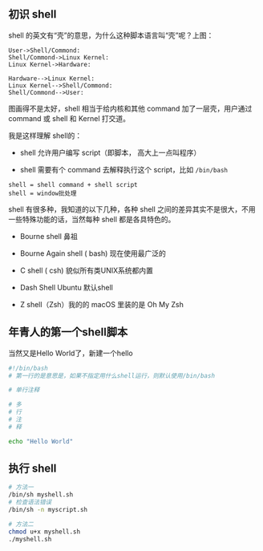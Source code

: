 
## 初识 shell

shell 的英文有“壳”的意思，为什么这种脚本语言叫“壳”呢？上图：

```sequence
User->Shell/Commond:
Shell/Commond->Linux Kernel:
Linux Kernel->Hardware:

Hardware-->Linux Kernel:
Linux Kernel-->Shell/Commond:
Shell/Commond-->User:

```

图画得不是太好，shell 相当于给内核和其他 command 加了一层壳，用户通过 command 或 shell 和 Kernel 打交道。

我是这样理解 shell的：

- shell 允许用户编写 script（即脚本， 高大上一点叫程序）

- shell 需要有个 command 去解释执行这个 script，比如 `/bin/bash`

```
shell = shell command + shell script
shell = window批处理
```

shell 有很多种，我知道的以下几种，各种 shell 之间的差异其实不是很大，不用一些特殊功能的话，当然每种 shell 都是各具特色的。

- Bourne shell 鼻祖

- Bourne Again shell ( bash) 现在使用最广泛的

- C shell ( csh) 貌似所有类UNIX系统都内置

- Dash Shell Ubuntu 默认shell
  
- Z shell（Zsh）我的的 macOS 里装的是 Oh My Zsh





## 年青人的第一个shell脚本

当然又是Hello World了，新建一个hello

```bash
#!/bin/bash
# 第一行的是意思是，如果不指定用什么shell运行，则默认使用/bin/bash

# 单行注释

# 多
# 行
# 注
# 释

echo "Hello World"
```

## 执行 shell

```bash
# 方法一
/bin/sh myshell.sh
# 检查语法错误
/bin/sh -n myscript.sh

# 方法二
chmod u+x myshell.sh
./myshell.sh
```